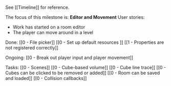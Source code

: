 See [[Timeline]] for reference. 

The focus of this milestone is: **Editor and Movement**
User stories: 
- Work has started on a room editor
- The player can move around in a level

Done:
[[0 - File picker]]
[[0 - Set up default resources ]]
[[1 - Properties are not registered correctly]]

Ongoing: 
[[0 - Break out player input and player movement]]

Tasks:
[[0 - Scenes]]
[[0 - Cube-based volume]]
[[0 - Cube line trace]]
[[0 - Cubes can be clicked to be removed or added]]
[[0 - Room can be saved and loaded]]
[[0 - Collision callbacks]]
